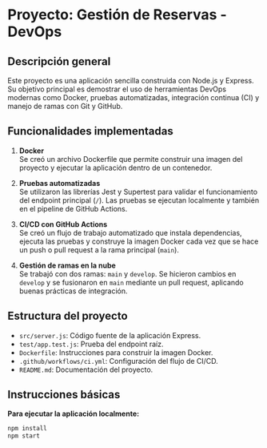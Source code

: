 # Proyecto: Gestión de Reservas - DevOps

## Descripción general

Este proyecto es una aplicación sencilla construida con Node.js y Express. Su objetivo principal es demostrar el uso de herramientas DevOps modernas como Docker, pruebas automatizadas, integración continua (CI) y manejo de ramas con Git y GitHub.

## Funcionalidades implementadas

1. **Docker**  
   Se creó un archivo Dockerfile que permite construir una imagen del proyecto y ejecutar la aplicación dentro de un contenedor.

2. **Pruebas automatizadas**  
   Se utilizaron las librerías Jest y Supertest para validar el funcionamiento del endpoint principal (`/`). Las pruebas se ejecutan localmente y también en el pipeline de GitHub Actions.

3. **CI/CD con GitHub Actions**  
   Se creó un flujo de trabajo automatizado que instala dependencias, ejecuta las pruebas y construye la imagen Docker cada vez que se hace un push o pull request a la rama principal (`main`).

4. **Gestión de ramas en la nube**  
   Se trabajó con dos ramas: `main` y `develop`. Se hicieron cambios en `develop` y se fusionaron en `main` mediante un pull request, aplicando buenas prácticas de integración.

## Estructura del proyecto

- `src/server.js`: Código fuente de la aplicación Express.
- `test/app.test.js`: Prueba del endpoint raíz.
- `Dockerfile`: Instrucciones para construir la imagen Docker.
- `.github/workflows/ci.yml`: Configuración del flujo de CI/CD.
- `README.md`: Documentación del proyecto.

## Instrucciones básicas

**Para ejecutar la aplicación localmente:**
```bash
npm install
npm start
